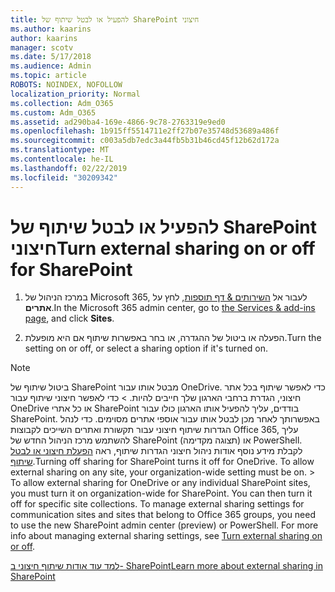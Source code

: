 ```yaml
---
title: להפעיל או לבטל שיתוף של SharePoint חיצוני
ms.author: kaarins
author: kaarins
manager: scotv
ms.date: 5/17/2018
ms.audience: Admin
ms.topic: article
ROBOTS: NOINDEX, NOFOLLOW
localization_priority: Normal
ms.collection: Adm_O365
ms.custom: Adm_O365
ms.assetid: ad290ba4-169e-4866-9c78-2763319e9ed0
ms.openlocfilehash: 1b915ff5514711e2ff27b07e35748d53689a486f
ms.sourcegitcommit: c003a5db7edc3a44fb5b31b46cd45f12b62d172a
ms.translationtype: MT
ms.contentlocale: he-IL
ms.lasthandoff: 02/22/2019
ms.locfileid: "30209342"
---
```

# <a name="turn-external-sharing-on-or-off-for-sharepoint"></a><span data-ttu-id="ab41c-102">להפעיל או לבטל שיתוף של SharePoint חיצוני</span><span class="sxs-lookup"><span data-stu-id="ab41c-102">Turn external sharing on or off for SharePoint</span></span>

1. <span data-ttu-id="ab41c-103">במרכז הניהול של Microsoft 365, לעבור אל [השירותים &amp; דף תוספות](https://portal.office.com/adminportal/home#/Settings/ServicesAndAddIns), לחץ על **אתרים**.</span><span class="sxs-lookup"><span data-stu-id="ab41c-103">In the Microsoft 365 admin center, go to [the Services &amp; add-ins page](https://portal.office.com/adminportal/home#/Settings/ServicesAndAddIns), and click **Sites**.</span></span>
    
2. <span data-ttu-id="ab41c-104">הפעלה או ביטול של ההגדרה, או בחר באפשרות שיתוף אם היא מופעלת.</span><span class="sxs-lookup"><span data-stu-id="ab41c-104">Turn the setting on or off, or select a sharing option if it's turned on.</span></span>
    
> [!NOTE]
> <span data-ttu-id="ab41c-p101">ביטול שיתוף של SharePoint מבטל אותו עבור OneDrive. כדי לאפשר שיתוף בכל אתר חיצוני, הגדרת ברחבי הארגון שלך חייבים להיות. > כדי לאפשר חיצוני שיתוף עבור OneDrive או כל אתרי SharePoint בודדים, עליך להפעיל אותו הארגון כולו עבור SharePoint. באפשרותך לאחר מכן לבטל אותו עבור אוספי אתרים מסוימים. כדי לנהל הגדרות שיתוף חיצוני עבור תקשורת ואתרים השייכים לקבוצות Office 365, עליך להשתמש מרכז הניהול החדש של SharePoint (תצוגה מקדימה) או PowerShell. לקבלת מידע נוסף אודות ניהול חיצוני הגדרות שיתוף, ראה [הפעלת חיצוני או לבטל שיתוף](https://go.microsoft.com/fwlink/?linkid=866426).</span><span class="sxs-lookup"><span data-stu-id="ab41c-p101">Turning off sharing for SharePoint turns it off for OneDrive. To allow external sharing on any site, your organization-wide setting must be on. > To allow external sharing for OneDrive or any individual SharePoint sites, you must turn it on organization-wide for SharePoint. You can then turn it off for specific site collections. To manage external sharing settings for communication sites and sites that belong to Office 365 groups, you need to use the new SharePoint admin center (preview) or PowerShell. For more info about managing external sharing settings, see [Turn external sharing on or off](https://go.microsoft.com/fwlink/?linkid=866426).</span></span> 
  
[<span data-ttu-id="ab41c-111">למד עוד אודות שיתוף חיצוני ב- SharePoint</span><span class="sxs-lookup"><span data-stu-id="ab41c-111">Learn more about external sharing in SharePoint</span></span>](https://go.microsoft.com/fwlink/?linkid=734908)
  

